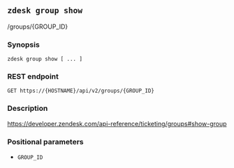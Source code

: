 ## `zdesk group show`

/groups/{GROUP_ID}

### Synopsis

    zdesk group show [ ... ]

### REST endpoint

    GET https://{HOSTNAME}/api/v2/groups/{GROUP_ID}

### Description

https://developer.zendesk.com/api-reference/ticketing/groups#show-group

### Positional parameters

* `GROUP_ID`

